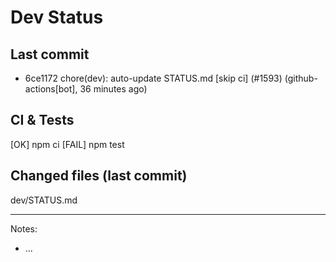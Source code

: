 # Dev Status

## Last commit
- 6ce1172 chore(dev): auto-update STATUS.md [skip ci] (#1593) (github-actions[bot], 36 minutes ago)
## CI & Tests
[OK] npm ci
[FAIL] npm test

## Changed files (last commit)
dev/STATUS.md

---
Notes:
- ...
